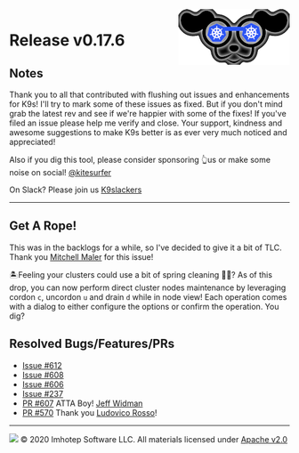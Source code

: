 <img src="https://raw.githubusercontent.com/derailed/k9s/master/assets/k9s_small.png" align="right" width="200" height="auto"/>

# Release v0.17.6

## Notes

Thank you to all that contributed with flushing out issues and enhancements for K9s! I'll try to mark some of these issues as fixed. But if you don't mind grab the latest rev and see if we're happier with some of the fixes! If you've filed an issue please help me verify and close. Your support, kindness and awesome suggestions to make K9s better is as ever very much noticed and appreciated!

Also if you dig this tool, please consider sponsoring 👆us or make some noise on social! [@kitesurfer](https://twitter.com/kitesurfer)

On Slack? Please join us [K9slackers](https://join.slack.com/t/k9sers/shared_invite/enQtOTA5MDEyNzI5MTU0LWQ1ZGI3MzliYzZhZWEyNzYxYzA3NjE0YTk1YmFmNzViZjIyNzhkZGI0MmJjYzhlNjdlMGJhYzE2ZGU1NjkyNTM)

---

## Get A Rope!

This was in the backlogs for a while, so I've decided to give it a bit of TLC. Thank you [Mitchell Maler](https://github.com/mitchellmaler) for this issue!

🏝Feeling your clusters could use a bit of spring cleaning 🧽🧼?
As of this drop, you can now perform direct cluster nodes maintenance by leveraging cordon `c`, uncordon `u` and drain `d` while in node view! Each operation comes with a dialog to either configure the options or confirm the operation. You dig?

## Resolved Bugs/Features/PRs

- [Issue #612](https://github.com/CirrusByte42/ca9s/issues/612)
- [Issue #608](https://github.com/CirrusByte42/ca9s/issues/608)
- [Issue #606](https://github.com/CirrusByte42/ca9s/issues/606)
- [Issue #237](https://github.com/CirrusByte42/ca9s/issues/237)
- [PR #607](https://github.com/CirrusByte42/ca9s/pull/607) ATTA Boy! [Jeff Widman](https://github.com/jeffwidman)
- [PR #570](https://github.com/CirrusByte42/ca9s/pull/570) Thank you [Ludovico Rosso](https://github.com/ludusrusso)!

---

<img src="https://raw.githubusercontent.com/derailed/k9s/master/assets/imhotep_logo.png" width="32" height="auto"/> © 2020 Imhotep Software LLC. All materials licensed under [Apache v2.0](http://www.apache.org/licenses/LICENSE-2.0)
